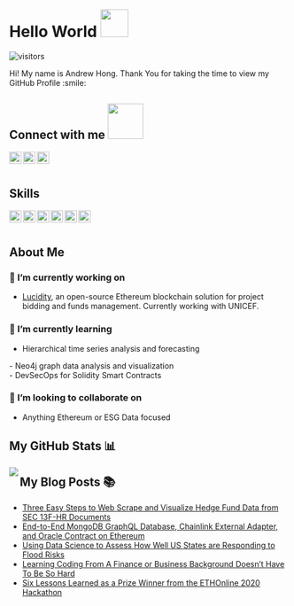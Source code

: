 
# Hello World <img src = "https://raw.githubusercontent.com/MartinHeinz/MartinHeinz/master/wave.gif" width = 50px>
![visitors](https://visitor-badge.glitch.me/badge?page_id=andrewhong5297.andrewhong5297)

<div size='20px'> Hi! My name is Andrew Hong. Thank You for taking the time to view my GitHub Profile :smile: 
<h2> Connect with me <img src='https://raw.githubusercontent.com/ShahriarShafin/ShahriarShafin/main/Assets/handshake.gif' width="64px"> </h2>
<a href = 'https://www.linkedin.com/in/andrew-hong-nyc'> <img width = '22px' align= 'left' src="https://raw.githubusercontent.com/rahulbanerjee26/githubAboutMeGenerator/main/icons/linked-in-alt.svg"/></a> 
<a href = 'https://medium.com/@andrew.hong'> <img width = '22px' align= 'left' src="https://raw.githubusercontent.com/rahulbanerjee26/githubAboutMeGenerator/main/icons/medium.svg"/></a> 
<a href = 'https://www.github.com/andrewhong5297'> <img width = '22px' align= 'left' src="https://raw.githubusercontent.com/rahulbanerjee26/githubAboutMeGenerator/main/icons/github.svg"/></a> 
</div>
<br></br>

## Skills 
<img width ='22px' align='left' src ='https://raw.githubusercontent.com/rahulbanerjee26/githubAboutMeGenerator/main/icons/python.svg'>
<img width ='22px' align='left' src ='https://raw.githubusercontent.com/rahulbanerjee26/githubAboutMeGenerator/main/icons/unity.svg'>
<img width ='22px' align='left' src ='https://raw.githubusercontent.com/rahulbanerjee26/githubAboutMeGenerator/main/icons/tensorflow.svg'>
<img width ='22px' align='left' src ='https://raw.githubusercontent.com/rahulbanerjee26/githubAboutMeGenerator/main/icons/reactjs.svg'>
<img width ='22px' align='left' src ='https://raw.githubusercontent.com/rahulbanerjee26/githubAboutMeGenerator/main/icons/nodejs.svg'>
<img width ='22px' align='left' src ='https://miro.medium.com/max/4000/0*yqbRInqX0ZRUlVS0'>
<br></br>

## About Me

### 🔭 I’m currently working on 
- <a href='https://github.com/LucidityDev/'>Lucidity</a>, an open-source Ethereum blockchain solution for project bidding and funds management. Currently working with UNICEF.

### 🌱 I’m currently learning
- Hierarchical time series analysis and forecasting
<div>- Neo4j graph data analysis and visualization</div>
<div>- DevSecOps for Solidity Smart Contracts</div>

###  👯 I’m looking to collaborate on
- Anything Ethereum or ESG Data focused

## My GitHub Stats 📊 
<img align="left" src="https://github-readme-stats.vercel.app/api?username=andrewhong5297&count_private=true&show_icons=true&theme=radical" />

<div></div>
<div></div>
<div></div>

## My Blog Posts :books:

<!-- BLOG-POST-LIST:START -->
- [Three Easy Steps to Web Scrape and Visualize Hedge Fund Data from SEC 13F-HR Documents](https://levelup.gitconnected.com/three-easy-steps-to-web-scrape-and-visualize-hedge-fund-data-from-sec-13f-hr-documents-5f45df22b1e9?source=rss-ad1e6939064c------2)
- [End-to-End MongoDB GraphQL Database, Chainlink External Adapter, and Oracle Contract on Ethereum](https://medium.com/coinmonks/end-to-end-mongodb-graphql-database-chainlink-external-adapter-and-oracle-contract-on-ethereum-2f2c5b8df6ce?source=rss-ad1e6939064c------2)
- [Using Data Science to Assess How Well US States are Responding to Flood Risks](https://towardsdatascience.com/using-data-science-to-assess-how-well-us-states-are-responding-to-flood-risks-beeebfc4c761?source=rss-ad1e6939064c------2)
- [Learning Coding From A Finance or Business Background Doesn’t Have To Be So Hard](https://towardsdatascience.com/learning-coding-from-a-finance-or-business-background-doesnt-have-to-be-so-hard-c0792496bd55?source=rss-ad1e6939064c------2)
- [Six Lessons Learned as a Prize Winner from the ETHOnline 2020 Hackathon](https://medium.com/coinmonks/six-lessons-learned-as-a-prize-winner-from-the-ethonline-2020-hackathon-4c291ed49738?source=rss-ad1e6939064c------2)
<!-- BLOG-POST-LIST:END -->

